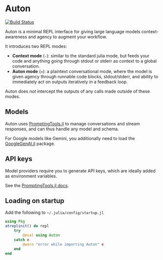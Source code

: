 # Auton

[![Build Status](https://github.com/AntonOresten/Auton.jl/actions/workflows/CI.yml/badge.svg?branch=main)](https://github.com/AntonOresten/Auton.jl/actions/workflows/CI.yml?query=branch%3Amain)

Auton is a minimal REPL interface for giving large language models context-awareness and agency to augment your workflow.

It introduces two REPL modes:
- **Context mode** (`-`): similar to the standard julia mode, but feeds your code and anything going through stdout or stderr as context to a global conversation.
- **Auton mode** (`=`): a plaintext conversational mode, where the model is given agency through runnable code blocks, stdout/stderr, and ability to immediately act on outputs iteratively in a feedback loop.

Auton does *not* intercept the outputs of any calls made outside of these modes.

## Models

Auton uses [PromptingTools.jl](https://github.com/svilupp/PromptingTools.jl) to manage conversations and stream responses, and can thus handle any model and schema.

For Google models like Gemini, you additionally need to load the [GoogleGenAI.jl](https://github.com/tylerjthomas9/GoogleGenAI.jl) package.

## API keys

Model providers require you to generate API keys, which are ideally added as environment variables.

See the [PromptingTools.jl docs](https://siml.earth/PromptingTools.jl/v0.69.1/getting_started).

## Loading on startup

Add the following to `~/.julia/config/startup.jl`

```julia
using Pkg
atreplinit() do repl
    try
        @eval using Auton
    catch e
        @warn "error while importing Auton" e
    end
end
```